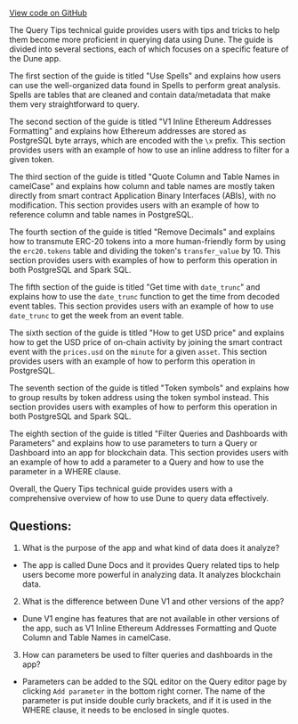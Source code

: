 [View code on GitHub](https://dune.com/blob/master/app\queries\tips.md)

The Query Tips technical guide provides users with tips and tricks to help them become more proficient in querying data using Dune. The guide is divided into several sections, each of which focuses on a specific feature of the Dune app. 

The first section of the guide is titled "Use Spells" and explains how users can use the well-organized data found in Spells to perform great analysis. Spells are tables that are cleaned and contain data/metadata that make them very straightforward to query. 

The second section of the guide is titled "V1 Inline Ethereum Addresses Formatting" and explains how Ethereum addresses are stored as PostgreSQL byte arrays, which are encoded with the `\x` prefix. This section provides users with an example of how to use an inline address to filter for a given token. 

The third section of the guide is titled "Quote Column and Table Names in camelCase" and explains how column and table names are mostly taken directly from smart contract Application Binary Interfaces (ABIs), with no modification. This section provides users with an example of how to reference column and table names in PostgreSQL. 

The fourth section of the guide is titled "Remove Decimals" and explains how to transmute ERC-20 tokens into a more human-friendly form by using the `erc20.tokens` table and dividing the token's `transfer_value` by 10. This section provides users with examples of how to perform this operation in both PostgreSQL and Spark SQL. 

The fifth section of the guide is titled "Get time with `date_trunc`" and explains how to use the `date_trunc` function to get the time from decoded event tables. This section provides users with an example of how to use `date_trunc` to get the week from an event table. 

The sixth section of the guide is titled "How to get USD price" and explains how to get the USD price of on-chain activity by joining the smart contract event with the `prices.usd` on the `minute` for a given `asset`. This section provides users with an example of how to perform this operation in PostgreSQL. 

The seventh section of the guide is titled "Token symbols" and explains how to group results by token address using the token symbol instead. This section provides users with examples of how to perform this operation in both PostgreSQL and Spark SQL. 

The eighth section of the guide is titled "Filter Queries and Dashboards with Parameters" and explains how to use parameters to turn a Query or Dashboard into an app for blockchain data. This section provides users with an example of how to add a parameter to a Query and how to use the parameter in a WHERE clause. 

Overall, the Query Tips technical guide provides users with a comprehensive overview of how to use Dune to query data effectively.
## Questions: 
 1. What is the purpose of the app and what kind of data does it analyze?
- The app is called Dune Docs and it provides Query related tips to help users become more powerful in analyzing data. It analyzes blockchain data.

2. What is the difference between Dune V1 and other versions of the app?
- Dune V1 engine has features that are not available in other versions of the app, such as V1 Inline Ethereum Addresses Formatting and Quote Column and Table Names in camelCase.

3. How can parameters be used to filter queries and dashboards in the app?
- Parameters can be added to the SQL editor on the Query editor page by clicking `Add parameter` in the bottom right corner. The name of the parameter is put inside double curly brackets, and if it is used in the WHERE clause, it needs to be enclosed in single quotes.